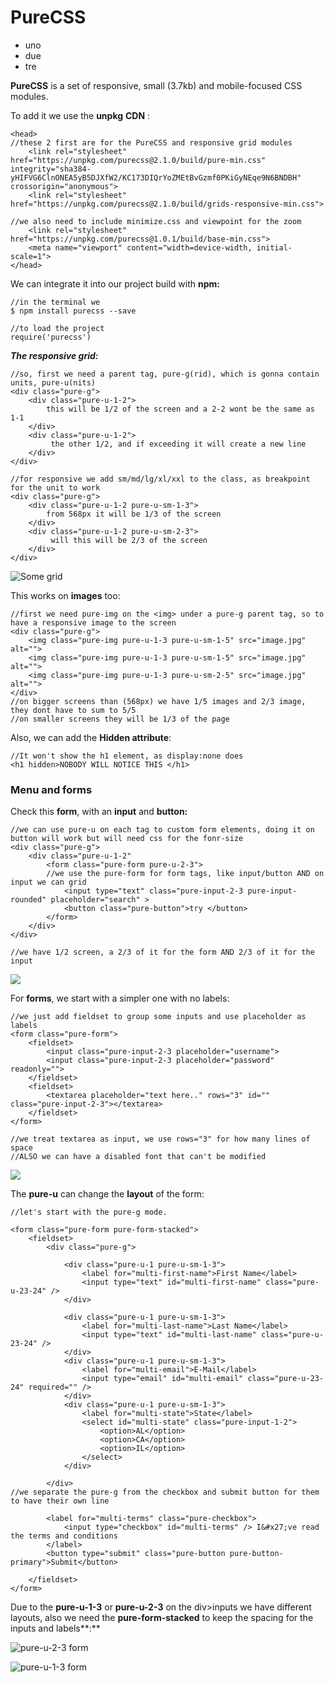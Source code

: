 # PureCSS

* uno
* due
* tre

**PureCSS** is a set of responsive, small (3.7kb) and mobile-focused CSS modules.

To add it we use the **unpkg** **CDN** :

```
<head>
//these 2 first are for the PureCSS and responsive grid modules
    <link rel="stylesheet" href="https://unpkg.com/purecss@2.1.0/build/pure-min.css" integrity="sha384-yHIFVG6ClnONEA5yB5DJXfW2/KC173DIQrYoZMEtBvGzmf0PKiGyNEqe9N6BNDBH" crossorigin="anonymous">
    <link rel="stylesheet" href="https://unpkg.com/purecss@2.1.0/build/grids-responsive-min.css">
    
//we also need to include minimize.css and viewpoint for the zoom 
    <link rel="stylesheet" href="https://unpkg.com/purecss@1.0.1/build/base-min.css">
    <meta name="viewport" content="width=device-width, initial-scale=1">
</head>

```

We can integrate it into our project build with **npm:**

```
//in the terminal we
$ npm install purecss --save 

//to load the project
require('purecss')

```

_**The responsive grid:**_

```
//so, first we need a parent tag, pure-g(rid), which is gonna contain units, pure-u(nits)
<div class="pure-g">
    <div class="pure-u-1-2">
        this will be 1/2 of the screen and a 2-2 wont be the same as 1-1
    </div>
    <div class="pure-u-1-2">
         the other 1/2, and if exceeding it will create a new line
    </div>
</div>

//for responsive we add sm/md/lg/xl/xxl to the class, as breakpoint for the unit to work
<div class="pure-g">
    <div class="pure-u-1-2 pure-u-sm-1-3">
        from 568px it will be 1/3 of the screen
    </div>
    <div class="pure-u-1-2 pure-u-sm-2-3">
         will this will be 2/3 of the screen
    </div>
</div>

```

![Some grid](../.gitbook/assets/Cattura.PNG)

This works on **images** too:

```
//first we need pure-img on the <img> under a pure-g parent tag, so to have a responsive image to the screen
<div class="pure-g">
    <img class="pure-img pure-u-1-3 pure-u-sm-1-5" src="image.jpg" alt="">
    <img class="pure-img pure-u-1-3 pure-u-sm-1-5" src="image.jpg" alt="">
    <img class="pure-img pure-u-1-3 pure-u-sm-2-5" src="image.jpg" alt="">
</div>
//on bigger screens than (568px) we have 1/5 images and 2/3 image, they dont have to sum to 5/5
//on smaller screens they will be 1/3 of the page

```

Also, we can add the **Hidden attribute**:

```
//It won't show the h1 element, as display:none does
<h1 hidden>NOBODY WILL NOTICE THIS </h1>

```

### Menu and forms&#x20;

Check this **form**, with an **input** and **button:**

```
//we can use pure-u on each tag to custom form elements, doing it on button will work but will need css for the fonr-size
<div class="pure-g">
    <div class="pure-u-1-2"
        <form class="pure-form pure-u-2-3">
        //we use the pure-form for form tags, like input/button AND on input we can grid
            <input type="text" class="pure-input-2-3 pure-input-rounded" placeholder="search" >
            <button class="pure-button">try </button>
        </form>
    </div>
</div>

//we have 1/2 screen, a 2/3 of it for the form AND 2/3 of it for the input

```

![](../.gitbook/assets/Cattura11.PNG)

For **forms**, we start with a simpler one with no labels:

```
//we just add fieldset to group some inputs and use placeholder as labels
<form class="pure-form">
    <fieldset>
        <input class="pure-input-2-3 placeholder="username">
        <input class="pure-input-2-3 placeholder="password" readonly="">
    </fieldset>
    <fieldset>
        <textarea placeholder="text here.." rows="3" id="" class="pure-input-2-3"></textarea>
    </fieldset>
</form>

//we treat textarea as input, we use rows="3" for how many lines of space
//ALSO we can have a disabled font that can't be modified

```

![](../.gitbook/assets/Cattura12.PNG)

The **pure-u** can change the **layout** of the form:

```
//let's start with the pure-g mode.

<form class="pure-form pure-form-stacked">
    <fieldset>
        <div class="pure-g">

            <div class="pure-u-1 pure-u-sm-1-3">
                <label for="multi-first-name">First Name</label>
                <input type="text" id="multi-first-name" class="pure-u-23-24" />
            </div>

            <div class="pure-u-1 pure-u-sm-1-3">
                <label for="multi-last-name">Last Name</label>
                <input type="text" id="multi-last-name" class="pure-u-23-24" />
            </div>
            <div class="pure-u-1 pure-u-sm-1-3">
                <label for="multi-email">E-Mail</label>
                <input type="email" id="multi-email" class="pure-u-23-24" required="" />
            </div>
            <div class="pure-u-1 pure-u-sm-1-3">
                <label for="multi-state">State</label>
                <select id="multi-state" class="pure-input-1-2">
                    <option>AL</option>
                    <option>CA</option>
                    <option>IL</option>
                </select>
            </div>

        </div>
//we separate the pure-g from the checkbox and submit button for them to have their own line

        <label for="multi-terms" class="pure-checkbox">
            <input type="checkbox" id="multi-terms" /> I&#x27;ve read the terms and conditions
        </label>
        <button type="submit" class="pure-button pure-button-primary">Submit</button>

    </fieldset>
</form>

```

Due to the **pure-u-1-3** or **pure-u-2-3** on the div>inputs we have different layouts, also we need the **pure-form-stacked** to keep the spacing for the inputs and labels**:**

![pure-u-2-3 form](../.gitbook/assets/Cattura2-3.PNG)

![pure-u-1-3 form ](<../.gitbook/assets/Cattura1-3 (1).PNG>)
